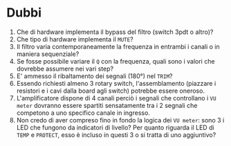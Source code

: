 # Dubbi

1. Che di hardware implementa il bypass del filtro (switch 3pdt o altro)?
2. Che tipo di hardware implementa il `MUTE`?
3. Il filtro varia contemporaneamente la frequenza in entrambi i canali o in maniera sequenziale?
4. Se fosse possibile variare il `Q` con la frequenza, quali sono i valori che dovrebbe assumere nei vari step?
5. E' ammesso il ribaltamento dei segnali (180°) nel `TRIM`?
6. Essendo richiesti almeno 3 rotary switch, l'assemblamento (piazzare i resistori e i cavi dalla board agli switch) potrebbe essere oneroso.
7. L'amplificatore dispone di 4 canali perciò i segnali che controllano i `VU meter` dovranno essere spartiti sensatamente tra i 2 segnali che competono a uno specifico canale in ingresso.
8. Non credo di aver compreso fino in fondo la logica dei `VU meter`: sono 3 i LED che fungono da indicatori di livello? Per quanto riguarda il LED di `TEMP` e `PROTECT`, esso è incluso in questi 3 o si tratta di uno aggiuntivo?
